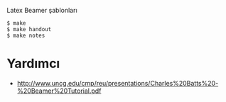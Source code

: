 Latex Beamer şablonları

    $ make
    $ make handout
    $ make notes

# Yardımcı

- http://www.uncg.edu/cmp/reu/presentations/Charles%20Batts%20-%20Beamer%20Tutorial.pdf
